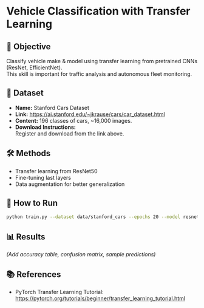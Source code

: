 # Vehicle Classification with Transfer Learning

## 🎯 Objective
Classify vehicle make & model using transfer learning from pretrained CNNs (ResNet, EfficientNet).  
This skill is important for traffic analysis and autonomous fleet monitoring.

## 📂 Dataset
- **Name:** Stanford Cars Dataset
- **Link:** https://ai.stanford.edu/~jkrause/cars/car_dataset.html
- **Content:** 196 classes of cars, ~16,000 images.
- **Download Instructions:**  
Register and download from the link above.

## 🛠️ Methods
- Transfer learning from ResNet50
- Fine-tuning last layers
- Data augmentation for better generalization

## 🚀 How to Run
```bash
python train.py --dataset data/stanford_cars --epochs 20 --model resnet50
```

## 📊 Results
*(Add accuracy table, confusion matrix, sample predictions)*

## 📚 References
- PyTorch Transfer Learning Tutorial: https://pytorch.org/tutorials/beginner/transfer_learning_tutorial.html
